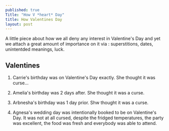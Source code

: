 ```yaml
---
published: true
Title: "How V *heart* Day"
title: How Valentines Day
layout: post
---
```



A little piece about how we all deny any interest in Valentine's Day and yet we attach a great amount of importance on it via :  superstitions, dates, unintentded meanings, luck.

## Valentines

1. Carrie's birthday was on Valentine's Day exactly.  She thought it was curse...

1. Amelia's birthday was 2 days after.  She thought it was a curse.

1. Arbnesha's birthday was 1 day prior. Shw thought it was a curse.

1. Agnesa's wedding day was intentionally booked to be on Valentine's Day.  It was not at all cursed, despite the fridged temperatures, the party was excellent, the food was fresh and everybody was able to attend.
